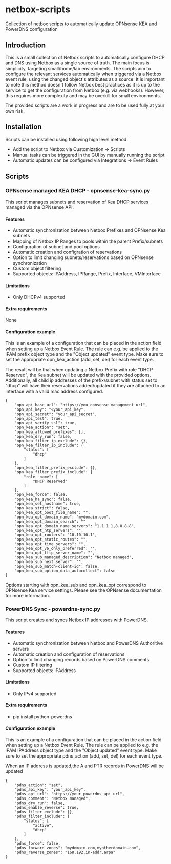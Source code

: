 
# netbox-scripts

Collection of netbox scripts to automatically update OPNsense KEA and PowerDNS configuration

## Introduction

This is a small collection of Netbox scripts to automatically configure DHCP
and DNS using Netbox as a single source of truth. The main focus is simplicity,
targeting small/home/lab environments. The scripts aim to configure the
relevant services automatically when triggered via a Netbox event rule,
using the changed object's attributes as a source. It is important to note
this method doesn't follow Netbox best practices as it is up to the service to
get the configuration from Netbox (e.g. via webhooks).
However, this requires more complexity and may be overkill for small environments.

The provided scripts are a work in progress and are to be used fully at your own
risk.

## Installation

Scripts can be installed using following high level method:

- Add the script to Netbox via Customization -> Scripts
- Manual tasks can be triggered in the GUI by manually running the script
- Automatic updates can be configured via Integrations -> Event Rules

## Scripts

### OPNsense managed KEA DHCP - opnsense-kea-sync.py

This script manages subnets and reservation of Kea DHCP services managed via
the OPNsense API.

#### Features

- Automatic synchronization between Netbox Prefixes and OPNsense Kea subnets
- Mapping of Netbox IP Ranges to pools within the parent Prefix/subnets
- Configuration of subnet and pool options
- Automatic creation and configration of reservations
- Option to limit changing subnets/reservations based on OPNsense synchronization
- Custom object filtering
- Supported objects: IPAddress, IPRange, Prefix, Interface, VMInterface

#### Limitations

- Only DHCPv4 supported

#### Extra requirements

None

#### Configuration example

This is an example of a configuration that can be placed in the action field
when setting up a Netbox Event Rule.
The rule can e.g. be applied to the IPAM prefix object type and the
"Object updated" event type. Make sure to set the appropriate opn_kea_action
(add, set, del) for each event type.

The result will be that when updating a Netbox Prefix with role "DHCP Reserved",
the Kea subnet will be updated with the provided options. Additionally, all
child ip addresses of the prefix/subnet with status set to "dhcp" will have
their reservations added/updated if they are attached to an interface with a
valid mac address configured.

```
{
    "opn_api_base_url": "https://you_opnsense_management_url",
    "opn_api_key": "<your_api_key",
    "opn_api_secret": "your_api_secret",
    "opn_api_test": true,
    "opn_api_verify_ssl": true,
    "opn_kea_action": "set",
    "opn_kea_allowed_prefixes": [],
    "opn_kea_dry_run": false,    
    "opn_kea_filter_ip_exclude": {},
    "opn_kea_filter_ip_include": {
        "status": [
            "dhcp"
        ]
    },
    "opn_kea_filter_prefix_exclude": {},
    "opn_kea_filter_prefix_include": {
        "role__name": [
            "DHCP Reserved"
        ]
    },
    "opn_kea_force": false,
    "opn_kea_ha_sync": false,
    "opn_kea_set_hostname": true,
    "opn_kea_strict": false,    
    "opn_kea_opt_boot_file_name": "",    
    "opn_kea_opt_domain_name": "mydomain.com",
    "opn_kea_opt_domain_search": ""    ,
    "opn_kea_opt_domain_name_servers": "1.1.1.1,8.8.8.8",
    "opn_kea_opt_ntp_servers": "",
    "opn_kea_opt_routers": "10.10.10.1",
    "opn_kea_opt_static_routes": "",
    "opn_kea_opt_time_servers": "",    
    "opn_kea_opt_v6_only_preferred": "",
    "opn_kea_opt_tftp_server_name": "",
    "opn_kea_sub_managed_description": "Netbox managed",        
    "opn_kea_sub_next_server": "",
    "opn_kea_sub_match-client-id": false,
    "opn_kea_sub_option_data_autocollect": false    
}
```

Options starting with opn_kea_sub and opn_kea_opt correspond to
OPNsense Kea service settings. Please see the OPNsense documentation for more
information.

### PowerDNS Sync - powerdns-sync.py

This script creates and syncs Netbox IP addresses with PowerDNS.

#### Features

- Automatic synchronization between Netbox and PowerDNS Authoritive servers
- Automatic creation and configuration of reservations
- Option to limit changing records based on PowerDNS comments
- Custom IP filtering
- Supported objects: IPAddress

#### Limitations

- Only IPv4 supported

#### Extra requirements

- pip install python-powerdns

#### Configuration example

This is an example of a configuration that can be placed in the action field
when setting up a Netbox Event Rule.
The rule can be applied to e.g. the IPAM IPAddress object type and the
"Object updated" event type. Make sure to set the appropriate pdns_action
(add, set, del) for each event type.

When an IP address is updated,the A and PTR records in PowerDNS will be updated

```
{
    "pdns_action": "set",
    "pdns_api_key": "your_api_key",
    "pdns_api_url": "https://your_powerdns_api_url",
    "pdns_comment": "Netbox managed",
    "pdns_dry_run": false,
    "pdns_enable_reverse": true,
    "pdns_filter_exclude": {},
    "pdns_filter_include": {
        "status": [
            "active",
            "dhcp"
        ]
    },
    "pdns_force": false,
    "pdns_forward_zones": "mydomain.com,myotherdomain.com",
    "pdns_reverse_zones": "168.192.in-addr.arpa"
}
```
